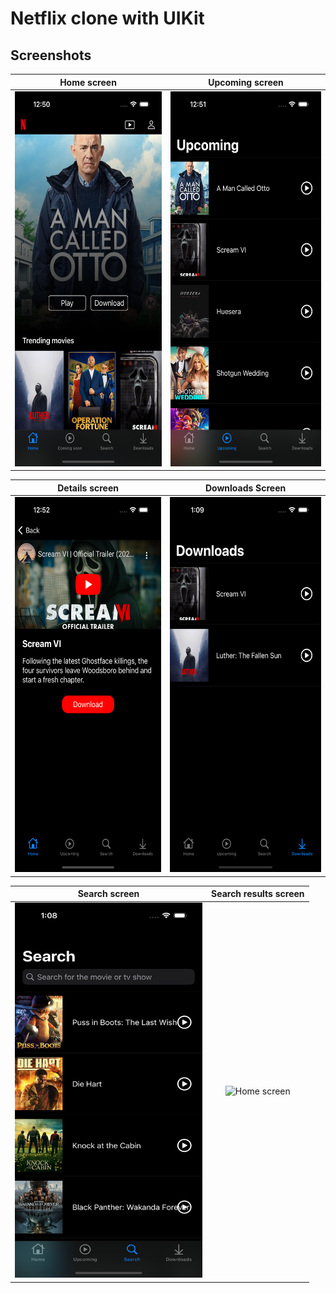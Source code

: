# Netflix clone with UIKit
## Screenshots

Home screen            |  Upcoming screen
:-------------------------:|:-------------------------:
<img src="Images/home.png" alt="Home screen"  width="300" height="600"> | <img src="Images/upcoming.png" alt="Upcoming screen"  width="300" height="600">

Details screen            |  Downloads Screen
:-------------------------:|:-------------------------:
<img src="Images/details.png" alt="Home screen"  width="300" height="600"> | <img src="Images/downloads.png" alt="Home screen"  width="300" height="600">

Search screen            |  Search results screen
:-------------------------:|:-------------------------:
<img src="Images/search.png" alt="Home screen"  width="300" height="600"> | <img src="Images/search-result.png" alt="Home screen"  width="300" height="600">
